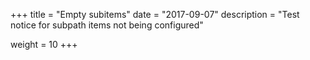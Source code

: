 +++
title = "Empty subitems"
date = "2017-09-07"
description = "Test notice for subpath items not being configured"

weight = 10
+++
